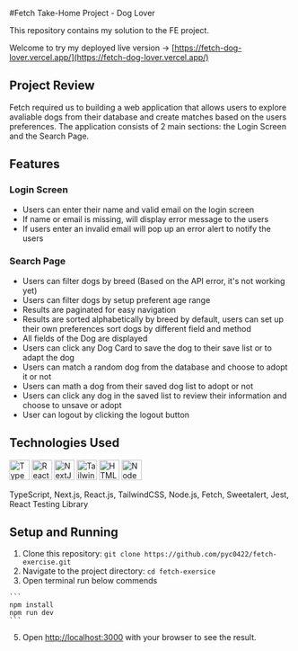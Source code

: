 #Fetch Take-Home Project - Dog Lover

This repository contains my solution to the FE project. 

Welcome to try my deployed live version -> [https://fetch-dog-lover.vercel.app/](https://fetch-dog-lover.vercel.app/)

## Project Review

Fetch required us to building a web application that allows users to explore avaliable dogs from their database and create matches based on the users preferences. The application consists of 2 main sections: the Login Screen and the Search Page.

## Features

### Login Screen

  - Users can enter their name and valid email on the login screen
  - If name or email is missing, will display error message to the users
  - If users enter an invalid email will pop up an error alert to notify the users

### Search Page

  - Users can filter dogs by breed (Based on the API error, it's not working yet)
  - Users can filter dogs by setup preferent age range
  - Results are paginated for easy navigation
  - Results are sorted alphabetically by breed by default, users can set up their own preferences sort dogs by different field and method
  - All fields of the Dog are displayed
  - Users can click any Dog Card to save the dog to their save list or to adapt the dog
  - Users can match a random dog from the database and choose to adopt it or not
  - Users can math a dog from their saved dog list to adopt or not
  - Users can click any dog in the saved list to review their information and choose to unsave or adopt
  - User can logout by clicking the logout button

## Technologies Used
<a href="https://www.typescriptlang.org/" target="_blank" rel="noreferrer"><img src="https://raw.githubusercontent.com/danielcranney/readme-generator/main/public/icons/skills/typescript-colored.svg" width="36" height="36" alt="TypeScript" /></a>
  <a href="https://reactjs.org/" target="_blank" rel="noreferrer"><img src="https://raw.githubusercontent.com/danielcranney/readme-generator/main/public/icons/skills/react-colored.svg" width="36" height="36" alt="React" /></a>
  <a href="https://nextjs.org/docs" target="_blank" rel="noreferrer"><img src="https://raw.githubusercontent.com/danielcranney/readme-generator/main/public/icons/skills/nextjs-colored-dark.svg" width="36" height="36" alt="NextJs" /></a>
  <a href="https://tailwindcss.com/" target="_blank" rel="noreferrer"><img src="https://raw.githubusercontent.com/danielcranney/readme-generator/main/public/icons/skills/tailwindcss-colored.svg" width="36" height="36" alt="TailwindCSS" /></a>
<a href="https://developer.mozilla.org/en-US/docs/Glossary/HTML5" target="_blank" rel="noreferrer"><img src="https://raw.githubusercontent.com/danielcranney/readme-generator/main/public/icons/skills/html5-colored.svg" width="36" height="36" alt="HTML5" /></a>
<a href="https://nodejs.org/en/" target="_blank" rel="noreferrer"><img src="https://raw.githubusercontent.com/danielcranney/readme-generator/main/public/icons/skills/nodejs-colored.svg" width="36" height="36" alt="NodeJS" /></a>


  TypeScript, Next.js, React.js, TailwindCSS, Node.js, Fetch, Sweetalert, Jest, React Testing Library 

## Setup and Running

  1. Clone this repository: `git clone https://github.com/pyc0422/fetch-exercise.git`
  2. Navigate to the project directory: `cd fetch-exersice`
  3. Open terminal run below commends

    ```
    npm install
    npm run dev
    ```
 5. Open [http://localhost:3000](http://localhost:3000) with your browser to see the result.

